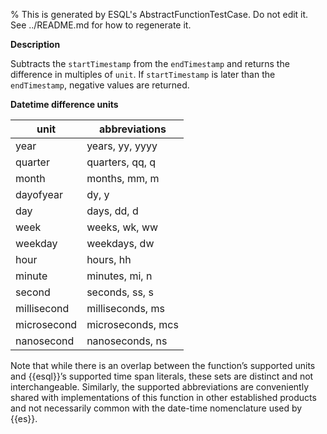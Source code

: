 % This is generated by ESQL's AbstractFunctionTestCase. Do not edit it. See ../README.md for how to regenerate it.

**Description**

Subtracts the `startTimestamp` from the `endTimestamp` and returns the difference in multiples of `unit`. If `startTimestamp` is later than the `endTimestamp`, negative values are returned.

**Datetime difference units**

| unit | abbreviations |
| --- | --- |
| year | years, yy, yyyy |
| quarter | quarters, qq, q |
| month | months, mm, m |
| dayofyear | dy, y |
| day | days, dd, d |
| week | weeks, wk, ww |
| weekday | weekdays, dw |
| hour | hours, hh |
| minute | minutes, mi, n |
| second | seconds, ss, s |
| millisecond | milliseconds, ms |
| microsecond | microseconds, mcs |
| nanosecond | nanoseconds, ns |

Note that while there is an overlap between the function’s supported units and
{{esql}}’s supported time span literals, these sets are distinct and not
interchangeable. Similarly, the supported abbreviations are conveniently shared
with implementations of this function in other established products and not
necessarily common with the date-time nomenclature used by {{es}}.

